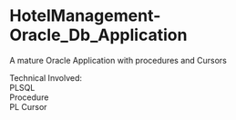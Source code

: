 # HotelManagement-Oracle_Db_Application
A mature Oracle Application with procedures and Cursors

Technical Involved:  
PLSQL    
Procedure  
PL Cursor    
